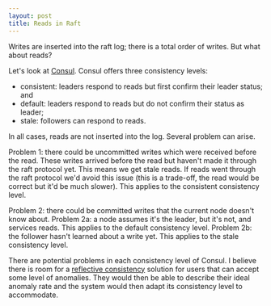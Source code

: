 ```yaml
---
layout: post
title: Reads in Raft
---
```


Writes are inserted into the raft log; there is a total order of
writes.
But what about reads?

Let's look at
[Consul](https://www.consul.io/api/features/consistency.html).
Consul offers three consistency levels:

+ consistent: leaders respond to reads but first confirm their leader status; and
+ default: leaders respond to reads but do not confirm their status as leader;
+ stale: followers can respond to reads.

In all cases,
reads are not inserted into the log.
Several problem can arise.

Problem 1: there could be uncommitted writes which were received before the
read.
These writes arrived before the read but haven't made it through
the raft protocol yet.
This means we get stale reads.
If reads went through the raft protocol we'd avoid this issue
(this is a trade-off, the read would be correct but it'd
be much slower).
This applies to the consistent consistency level.

Problem 2: there could be committed writes that the current node doesn't know
about.
Problem 2a: a node assumes it's the leader, but it's not, and services reads.
This applies to the default consistency level.
Problem 2b: the follower hasn't learned about a write yet. This applies to the
stale consistency level.

There are potential problems in each consistency level of Consul.
I believe there is room for a
[reflective consistency](https://phfilip.com/2019/01/14/reflective.html)
solution for users that can accept some level of anomalies.
They would then be able to describe their ideal anomaly rate
and the system would then adapt its consistency level to
accommodate.
